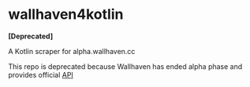 # wallhaven4kotlin

__[Deprecated]__

A Kotlin scraper for alpha.wallhaven.cc

This repo is deprecated because Wallhaven has ended alpha phase and provides official [API](https://wallhaven.cc/help/api)
